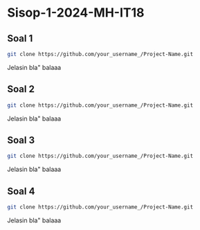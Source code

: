# Sisop-1-2024-MH-IT18

<!-- Contoh per soal -->
## Soal 1

   ```sh
   git clone https://github.com/your_username_/Project-Name.git
   ```
Jelasin bla" balaaa

<!-- Contoh per soal -->
## Soal 2

   ```sh
   git clone https://github.com/your_username_/Project-Name.git
   ```
Jelasin bla" balaaa

## Soal 3

   ```sh
   git clone https://github.com/your_username_/Project-Name.git
   ```
Jelasin bla" balaaa

<!-- Contoh per soal -->
## Soal 4

   ```sh
   git clone https://github.com/your_username_/Project-Name.git
   ```
Jelasin bla" balaaa

